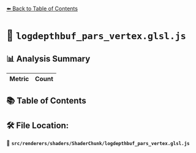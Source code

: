 [⬅️ Back to Table of Contents](../../../../index.md)

# 📄 `logdepthbuf_pars_vertex.glsl.js`

## 📊 Analysis Summary

| Metric | Count |
|--------|-------|

## 📚 Table of Contents


## 🛠️ File Location:
📂 **`src/renderers/shaders/ShaderChunk/logdepthbuf_pars_vertex.glsl.js`**